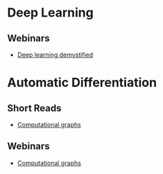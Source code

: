 # Deep Learning

## Webinars
- [Deep learning demystified](https://www.nvidia.com/en-us/on-demand/session/gtcspring23-s51930/?playlistId=playList-87118008-d10b-42f9-8c57-a50bbf006662)

# Automatic Differentiation

## Short Reads
- [Computational graphs](https://simple-english-machine-learning.readthedocs.io/en/latest/neural-networks/computational-graphs.html#)

## Webinars
- [Computational graphs](http://videolectures.net/deeplearning2017_johnson_automatic_differentiation/)
